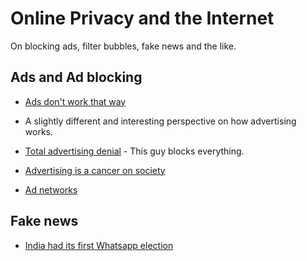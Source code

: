 # Online Privacy and the Internet

On blocking ads, filter bubbles, fake news and the like.

## Ads and Ad blocking

- [Ads don't work that way](https://meltingasphalt.com/ads-dont-work-that-way/)
- A slightly different and interesting perspective on how advertising works.

- [Total advertising denial](https://www.devever.net/~hl/total-advertising-denial) - This guy
  blocks everything.

- [Advertising is a cancer on society](http://jacek.zlydach.pl/blog/2019-07-31-ads-as-cancer.html)

- [Ad networks](https://www.vice.com/en_us/article/qjdkq7/avast-antivirus-sells-user-browsing-data-investigation)

## Fake news

- [India had its first Whatsapp election](https://www.cjr.org/tow_center/india-whatsapp-analysis-election-security.php)

